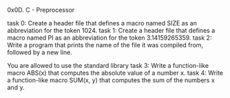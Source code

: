 0x0D. C - Preprocessor

task 0:
Create a header file that defines a macro named SIZE as an abbreviation for the token 1024.
task 1:
Create a header file that defines a macro named PI as an abbreviation for the token 3.14159265359.
task 2:
Write a program that prints the name of the file it was compiled from, followed by a new line.

You are allowed to use the standard library
task 3:
Write a function-like macro ABS(x) that computes the absolute value of a number x.
task 4:
Write a function-like macro SUM(x, y) that computes the sum of the numbers x and y.
